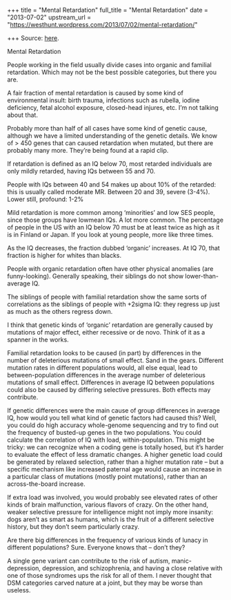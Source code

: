 +++
title = "Mental Retardation"
full_title = "Mental Retardation"
date = "2013-07-02"
upstream_url = "https://westhunt.wordpress.com/2013/07/02/mental-retardation/"

+++
Source: [here](https://westhunt.wordpress.com/2013/07/02/mental-retardation/).

Mental Retardation

People working in the field usually divide cases into organic and
familial retardation. Which may not be the best possible categories, but
there you are.

A fair fraction of mental retardation is caused by some kind of
environmental insult: birth trauma, infections such as rubella, iodine
deficiency, fetal alcohol exposure, closed-head injures, etc. I’m not
talking about that.

Probably more than half of all cases have some kind of genetic cause,
although we have a limited understanding of the genetic details. We know
of \> 450 genes that can caused retardation when mutated, but there are
probably many more. They’re being found at a rapid clip.

If retardation is defined as an IQ below 70, most retarded individuals
are only mildly retarded, having IQs between 55 and 70.

People with IQs between 40 and 54 makes up about 10% of the retarded:
this is usually called moderate MR. Between 20 and 39, severe (3-4%).
Lower still, profound: 1-2%

Mild retardation is more common among ‘minorities’ and low SES people,
since those groups have lowmean IQs. A lot more common. The percentage
of people in the US with an IQ below 70 must be at least twice as high
as it is in Finland or Japan. If you look at young people, more like
three times.

As the IQ decreases, the fraction dubbed ‘organic’ increases. At IQ 70,
that fraction is higher for whites than blacks.

People with organic retardation often have other physical anomalies (are
funny-looking). Generally speaking, their siblings do not show
lower-than-average IQ.

The siblings of people with familial retardation show the same sorts of
correlations as the siblings of people with +2sigma IQ: they regress up
just as much as the others regress down.

I think that genetic kinds of ‘organic’ retardation are generally caused
by mutations of major effect, either recessive or de novo. Think of it
as a spanner in the works.

Familial retardation looks to be caused (in part) by differences in the
number of deleterious mutations of small effect. Sand in the gears.
Different mutation rates in different populations would, all else equal,
lead to between-population differences in the average number of
deleterious mutations of small effect. Differences in average IQ between
populations could also be caused by differing selective pressures. Both
effects may contribute.

If genetic differences were the main cause of group differences in
average IQ, how would you tell what kind of genetic factors had caused
this? Well, you could do high accuracy whole-genome sequencing and try
to find out the frequency of busted-up genes in the two populations. You
could calculate the correlation of IQ with load, within-population. This
might be tricky: we can recognize when a coding gene is totally hosed,
but it’s harder to evaluate the effect of less dramatic changes. A
higher genetic load could be generated by relaxed selection, rather than
a higher mutation rate – but a specific mechanism like increased
paternal age would cause an increase in a particular class of mutations
(mostly point mutations), rather than an across-the-board increase.

If extra load was involved, you would probably see elevated rates of
other kinds of brain malfunction, various flavors of crazy. On the other
hand, weaker selective pressure for intelligence might not imply more
insanity: dogs aren’t as smart as humans, which is the fruit of a
different selective history, but they don’t seem particularly crazy.

Are there big differences in the frequency of various kinds of lunacy in
different populations? Sure. Everyone knows that – don’t they?

A single gene variant can contribute to the risk of autism,
manic-depression, depression, and schizophrenia, and having a close
relative with one of those syndromes ups the risk for all of them. I
never thought that DSM categories carved nature at a joint, but they may
be worse than useless.

